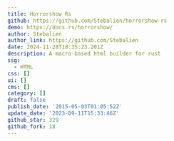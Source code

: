 ```yaml
---
title: Horrorshow Rs
github: https://github.com/Stebalien/horrorshow-rs
demo: https://docs.rs/horrorshow/
author: Stebalien
author_link: https://github.com/Stebalien
date: 2024-11-28T18:35:23.201Z
description: A macro-based html builder for rust
ssg:
  - HTML
css: []
ui: []
cms: []
category: []
draft: false
publish_date: '2015-05-03T01:05:52Z'
update_date: '2023-09-11T15:33:46Z'
github_star: 329
github_fork: 18
---
```

